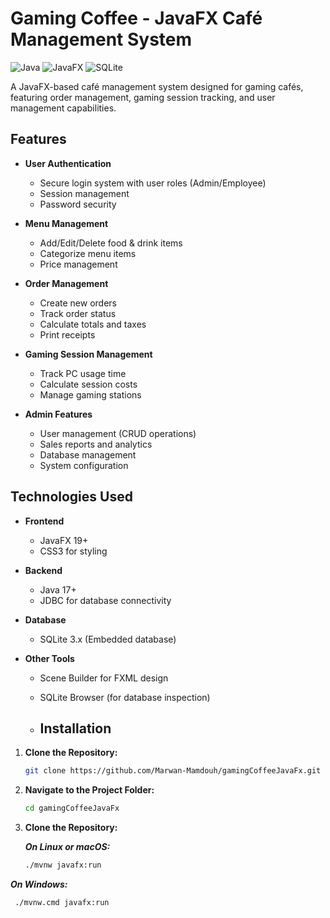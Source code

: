 # Gaming Coffee - JavaFX Café Management System

![Java](https://img.shields.io/badge/Java-17%2B-blue)
![JavaFX](https://img.shields.io/badge/JavaFX-19%2B-yellowgreen)
![SQLite](https://img.shields.io/badge/SQLite-3.x-lightgrey)

A JavaFX-based café management system designed for gaming cafés, featuring order management, gaming session tracking, and user management capabilities.

## Features

- **User Authentication**
  - Secure login system with user roles (Admin/Employee)
  - Session management
  - Password security

- **Menu Management**
  - Add/Edit/Delete food & drink items
  - Categorize menu items
  - Price management

- **Order Management**
  - Create new orders
  - Track order status
  - Calculate totals and taxes
  - Print receipts

- **Gaming Session Management**
  - Track PC usage time
  - Calculate session costs
  - Manage gaming stations

- **Admin Features**
  - User management (CRUD operations)
  - Sales reports and analytics
  - Database management
  - System configuration

## Technologies Used

- **Frontend**
  - JavaFX 19+
  - CSS3 for styling

- **Backend**
  - Java 17+
  - JDBC for database connectivity

- **Database**
  - SQLite 3.x (Embedded database)

- **Other Tools**
  - Scene Builder for FXML design
  - SQLite Browser (for database inspection)
 
  - ## Installation

1. **Clone the Repository:**
   ```bash
   git clone https://github.com/Marwan-Mamdouh/gamingCoffeeJavaFx.git

2. **Navigate to the Project Folder:**
   ```bash
   cd gamingCoffeeJavaFx

3. **Clone the Repository:**
   
   ***On Linux or macOS:***
   ```bash
   ./mvnw javafx:run

  ***On Windows:***
  ```bash
   ./mvnw.cmd javafx:run

